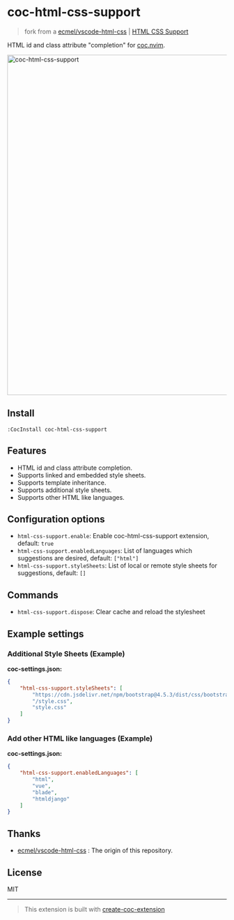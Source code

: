 # coc-html-css-support

> fork from a [ecmel/vscode-html-css](https://github.com/ecmel/vscode-html-css) | [HTML CSS Support](https://marketplace.visualstudio.com/items?itemName=ecmel.vscode-html-css)

HTML id and class attribute "completion" for [coc.nvim](https://github.com/neoclide/coc.nvim).

<img width="780" alt="coc-html-css-support" src="https://user-images.githubusercontent.com/188642/108481317-67cfad80-72db-11eb-91ce-beef57f1e906.png">

## Install

`:CocInstall coc-html-css-support`

## Features

- HTML id and class attribute completion.
- Supports linked and embedded style sheets.
- Supports template inheritance.
- Supports additional style sheets.
- Supports other HTML like languages.

## Configuration options

- `html-css-support.enable`: Enable coc-html-css-support extension, default: `true`
- `html-css-support.enabledLanguages`: List of languages which suggestions are desired, default: `["html"]`
- `html-css-support.styleSheets`: List of local or remote style sheets for suggestions, default: `[]`

## Commands

- `html-css-support.dispose`: Clear cache and reload the stylesheet

## Example settings

### Additional Style Sheets (Example)

**coc-settings.json:**

```json
{
    "html-css-support.styleSheets": [
        "https://cdn.jsdelivr.net/npm/bootstrap@4.5.3/dist/css/bootstrap.min.css",
        "/style.css",
        "style.css"
    ]
}
```

### Add other HTML like languages (Example)

**coc-settings.json:**

```json
{
    "html-css-support.enabledLanguages": [
        "html",
        "vue",
        "blade",
        "htmldjango"
    ]
}
```

## Thanks

- [ecmel/vscode-html-css](https://github.com/ecmel/vscode-html-css) : The origin of this repository.

## License

MIT

---

> This extension is built with [create-coc-extension](https://github.com/fannheyward/create-coc-extension)

